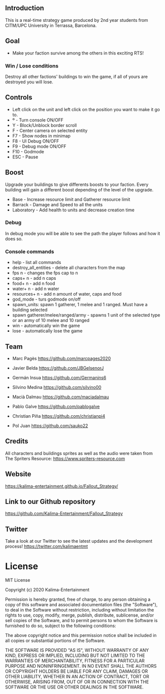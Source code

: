 ## Introduction
This is a real-time strategy game produced by 2nd year students from CITM/UPC University in Terrassa, Barcelona.

## Goal
* Make your faction survive among the others in this exciting RTS!

### Win / Lose conditions
Destroy all other factions' buildings to win the game, if all of yours are destroyed you will lose.  

## Controls
* Left click on the unit and left click on the position you want to make it go to.
* º - Turn console ON/OFF
* Y - Block/Unblock border scroll
* F - Center camera on selected entity
* F7 - Show nodes in minimap
* F8 - UI Debug ON/OFF
* F9 - Debug mode ON/OFF
* F10 - Godmode
* ESC - Pause

## Boost
Upgrade your buildings to give differents boosts to your faction. Every building will gain a different boost depending of the level of the upgrade.
* Base - Increase resource limit and Gatherer resource limit
* Barrack - Damage and Speed to all the units
* Laboratory - Add health to units and decrease creation time

### Debug
In debug mode you will be able to see the path the player follows and how it does so.

### Console commands
* help - list all commands
* destroy_all_entities - delete all characters from the map
* fps n - changes the fps cap to n
* caps+ n - add n caps
* food+ n - add n food
* water+ n - add n water
* resources+ n - add n amount of water, caps and food
* god_mode - turs godmode on/off
* spawn_units: spawn 1 gatherer, 1 melee and 1 ranged. Must have a building selected
* spawn gatherer/melee/ranged/army -  spawns 1 unit of the selected type or an army of 10 melee and 10 ranged
* win - automatically win the game
* lose - automatically lose the game

## Team

* Marc Pagès
https://github.com/marcpages2020

* Javier Belda
https://github.com/JBGelsenorJ

* Germán Insua
https://github.com/Germanins6

* Silvino Medina
https://github.com/silvino00

* Macià Dalmau
https://github.com/maciadalmau

* Pablo Galve
https://github.com/pablogalve

* Christian Piña
https://github.com/christianpi4

* Pol Juan
https://github.com/sauko22

## Credits
All characters and buildings sprites as well as the audio were taken from The Spriters Resource: https://www.spriters-resource.com

## Website
https://kalima-entertainment.github.io/Fallout_Strategy/

## Link to our Github repository
https://github.com/Kalima-Entertainment/Fallout_Strategy

## Twitter
Take a look at our Twitter to see the latest updates and the development process!
https://twitter.com/kalimaentmt

# License
MIT License

Copyright (c) 2020 Kalima-Entertainment

Permission is hereby granted, free of charge, to any person obtaining a copy
of this software and associated documentation files (the "Software"), to deal
in the Software without restriction, including without limitation the rights
to use, copy, modify, merge, publish, distribute, sublicense, and/or sell
copies of the Software, and to permit persons to whom the Software is
furnished to do so, subject to the following conditions:

The above copyright notice and this permission notice shall be included in all
copies or substantial portions of the Software.

THE SOFTWARE IS PROVIDED "AS IS", WITHOUT WARRANTY OF ANY KIND, EXPRESS OR
IMPLIED, INCLUDING BUT NOT LIMITED TO THE WARRANTIES OF MERCHANTABILITY,
FITNESS FOR A PARTICULAR PURPOSE AND NONINFRINGEMENT. IN NO EVENT SHALL THE
AUTHORS OR COPYRIGHT HOLDERS BE LIABLE FOR ANY CLAIM, DAMAGES OR OTHER
LIABILITY, WHETHER IN AN ACTION OF CONTRACT, TORT OR OTHERWISE, ARISING FROM,
OUT OF OR IN CONNECTION WITH THE SOFTWARE OR THE USE OR OTHER DEALINGS IN THE
SOFTWARE.
